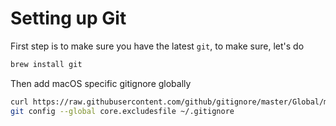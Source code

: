 # Setting up Git

First step is to make sure you have the latest `git`, to make sure, let's do

```bash
brew install git 
```

Then add macOS specific gitignore globally
```bash
curl https://raw.githubusercontent.com/github/gitignore/master/Global/macOS.gitignore -o ~/.gitignore
git config --global core.excludesfile ~/.gitignore

